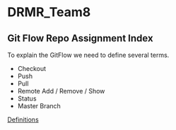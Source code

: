 # DRMR_Team8 
## Git Flow Repo Assignment Index 

To explain the GitFlow we need to define several terms.

- Checkout
- Push
- Pull 
- Remote Add / Remove / Show
- Status
- Master Branch

[Definitions ](/definitions.md)

